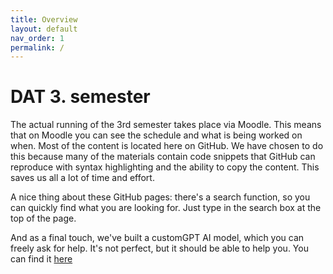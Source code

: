 ```yaml
---
title: Overview
layout: default
nav_order: 1
permalink: /
---
```


# DAT 3. semester

The actual running of the 3rd semester takes place via Moodle. This means that on Moodle you can see the schedule and what is being worked on when. Most of the content is located here on GitHub. We have chosen to do this because many of the materials contain code snippets that GitHub can reproduce with syntax highlighting and the ability to copy the content. This saves us all a lot of time and effort.

A nice thing about these GitHub pages: there's a search function, so you can quickly find what
you are looking for. Just type in the search box at the top of the page.

And as a final touch, we've built a customGPT AI model,
which you can freely ask for help. It's not perfect, but it should be able to help you. You can find it [here](https://app.customgpt.ai/projects/38881/ask-me-anything?embed=1&shareable_slug=0524389955e4d02b57f2c12aca4fff50)
